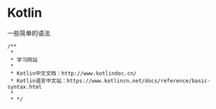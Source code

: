 # Kotlin
一些简单的语法

    /**
     *
     * 学习网站
     *
     * Kotlin中文文档：http://www.kotlindoc.cn/
     * Kotlin语言中文站：https://www.kotlincn.net/docs/reference/basic-syntax.html
     *
     * */
